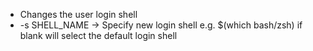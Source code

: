 - Changes the user login shell
- -s SHELL_NAME -> Specify new login shell e.g. $(which bash/zsh) if blank will select the default login shell